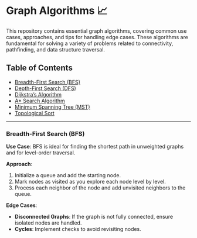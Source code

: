# Graph Algorithms 📈

This repository contains essential graph algorithms, covering common use cases, approaches, and tips for handling edge cases. These algorithms are fundamental for solving a variety of problems related to connectivity, pathfinding, and data structure traversal.

## Table of Contents
- [Breadth-First Search (BFS)](#breadth-first-search-bfs)
- [Depth-First Search (DFS)](#depth-first-search-dfs)
- [Dijkstra’s Algorithm](#dijkstras-algorithm)
- [A* Search Algorithm](#a-star-search-algorithm)
- [Minimum Spanning Tree (MST)](#minimum-spanning-tree-mst)
- [Topological Sort](#topological-sort)

---

### Breadth-First Search (BFS)

**Use Case**: BFS is ideal for finding the shortest path in unweighted graphs and for level-order traversal.

**Approach**:
1. Initialize a queue and add the starting node.
2. Mark nodes as visited as you explore each node level by level.
3. Process each neighbor of the node and add unvisited neighbors to the queue.

**Edge Cases**:
- **Disconnected Graphs**: If the graph is not fully connected, ensure isolated nodes are handled.
- **Cycles**: Implement checks to avoid revisiting nodes.
